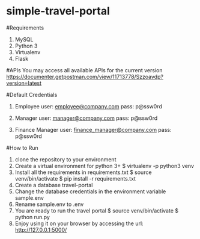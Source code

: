 # simple-travel-portal
#Requirements
1. MySQL
2. Python 3
3. Virtualenv
4. Flask

#APIs
You may access all available APIs for the current version
https://documenter.getpostman.com/view/11713778/Szzoavdp?version=latest

#Default Credentials
1. Employee
user: employee@company.com
pass: p@ssw0rd

2. Manager
user: manager@company.com
pass: p@ssw0rd

3. Finance Manager
user: finance_manager@company.com
pass: p@ssw0rd

#How to Run
1. clone the repository to your environment
2. Create a virtual environment for python 3+
$ virtualenv -p python3 venv
3. Install all the requirements in requirements.txt
$ source venv/bin/activate
$ pip install -r requirements.txt
4. Create a database travel-portal
5. Change the database credentials in the environment variable sample.env
6. Rename sample.env to .env
7. You are ready to run the travel portal
$ source venv/bin/activate
$ python run.py
8. Enjoy using it on your browser by accessing the url: http://127.0.0.1:5000/
